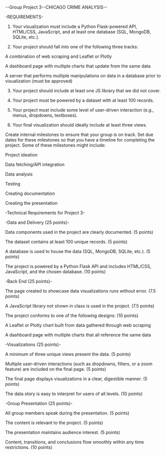 --Group Project 3--CHICAGO CRIME ANALYSIS--

-REQUIREMENTS-

1. Your visualization must include a Python Flask-powered API, HTML/CSS, JavaScript, and at least one database (SQL, MongoDB, SQLite, etc.).

2. Your project should fall into one of the following three tracks:

A combination of web scraping and Leaflet or Plotly

A dashboard page with multiple charts that update from the same data

A server that performs multiple manipulations on data in a database prior to visualization (must be approved)

3. Your project should include at least one JS library that we did not cover.

4. Your project must be powered by a dataset with at least 100 records.

5. Your project must include some level of user-driven interaction (e.g., menus, dropdowns, textboxes).

6. Your final visualization should ideally include at least three views.

Create internal milestones to ensure that your group is on track. Set due dates for these milestones so that you have a timeline for completing the project. Some of these milestones might include:

Project ideation

Data fetching/API integration

Data analysis

Testing

Creating documentation

Creating the presentation

-Technical Requirements for Project 3-

-Data and Delivery (25 points)-

Data components used in the project are clearly documented. (5 points)

The dataset contains at least 100 unique records. (5 points)

A database is used to house the data (SQL, MongoDB, SQLite, etc.). (5 points)

The project is powered by a Python Flask API and includes HTML/CSS, JavaScript, and the chosen database. (10 points)

-Back End (25 points)-

The page created to showcase data visualizations runs without error. (7.5 points)

A JavaScript library not shown in class is used in the project. (7.5 points)

The project conforms to one of the following designs: (10 points)

A Leaflet or Plotly chart built from data gathered through web scraping

A dashboard page with multiple charts that all reference the same data

-Visualizations (25 points)-

A minimum of three unique views present the data. (5 points)

Multiple user-driven interactions (such as dropdowns, filters, or a zoom feature) are included on the final page. (5 points)

The final page displays visualizations in a clear, digestible manner. (5 points)

The data story is easy to interpret for users of all levels. (10 points)

-Group Presentation (25 points)-

All group members speak during the presentation. (5 points)

The content is relevant to the project. (5 points)

The presentation maintains audience interest. (5 points)

Content, transitions, and conclusions flow smoothly within any time restrictions. (10 points)